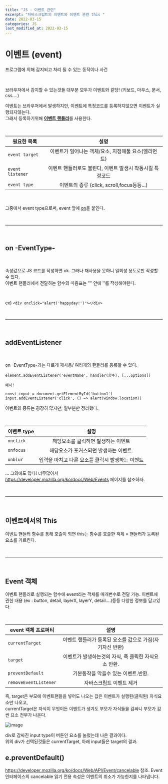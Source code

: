 ```yaml
---
title: "JS - 이벤트 관련"
excerpt: "자바스크립트의 이벤트와 이벤트 관련 this "
date: 2022-03-15
categories: JS
last_modified_at: 2022-03-15
---
```


# 이벤트 (event)

프로그램에 의해 감지되고 처리 될 수 있는 동작이나 사건

<br>

브라우저에서 감지할 수 있는것들 대부분 모두가 이벤트와 같당! (키보드, 마우스, 문서, css....)

이벤트는 브라우저에서 발생하지만, 이벤트에 특정코드를 등록하지않으면 이벤트가 실행되지않는다.  
그래서 등록하기위해 <u><b>이벤트 핸들러</b></u>를 사용한다.

<br>

| 필요한 목록      |                           설명                            |
| ---------------- | :-------------------------------------------------------: |
| `event target`   |   이벤트가 일어나는 객체/요소, 지정해둘 요소(엘리먼트)    |
| `event listener` | 이벤트 핸들러로도 불린다, 이벤트 발생시 작동시킬 특정코드 |
| `event type`     |        이벤트의 종류 (click, scroll,focus등등...)         |

<br>

그중에서 event type으로써, event 앞에 <u>on</u>을 붙인다.

<br>

---

<br>

<h2> on -EventType- </h2>

<br>

속성값으로 JS 코드를 작성하면 ok. 그러나 재사용을 못하니 일회성 용도로만 작성할 수 있다.  
이벤트 핸들러에서 전달하는 함수의 따옴표는 "" 안에 ''를 작성해야한다.

<br>

ex) `<div onclick="alert('happyday!')"></div>`

<br>

---

<br>

<h2> addEventListener </h2>

<br>

on -EventType-과는 다르게 재사용/ 여러개의 핸들러를 등록할 수 있다.

```
element.addEventListener('eventName', handler(함수), [...options])

예시!

const input = document.getElementById('button1')
input.addEventListener('click', () => alert(window.location))
```

이벤트의 종류는 굉장히 많지만, 일부분만 정리했다.

<br>

| 이벤트 type |                       설명                       |
| ----------- | :----------------------------------------------: |
| `onclick`   |       해당요소를 클릭하면 발생하는 이벤트        |
| `onfocus`   |      해당요소가 포커스되면 발생하는 이벤트.      |
| `onblur`    | 입력을 마치고 다른 요소를 클릭시 발생하는 이벤트 |

... 그외에도 많다! 너무많아서  
https://developer.mozilla.org/ko/docs/Web/Events 페이지를 참조하자.

<br>

---

<br>

## 이벤트에서의 This

이벤트 핸들러 함수를 통해 호출이 되면 this는 함수를 호출한 객체 = 핸들러가 등록된 요소를 가르킨다.

<br>

---

<br>

## Event 객체

이벤트 핸들러로 실행되는 함수에 event라는 객체를 매개변수로 전달 가능.
이벤트에 관한 내용 (ex : button, detail, layerX, layerY, detail....)등등 다양한 정보를 담고있다.

<br>

| event 객체 프로퍼티   |                           설명                           |
| --------------------- | :------------------------------------------------------: |
| `currentTarget`       | 이벤트 핸들러가 등록된 요소를 값으로 가짐(자기자신 반환) |
| `target`              |   이벤트가 발생하는것의 자식, 즉 클릭한 자식요소 반환.   |
| `preventDefault`      |           기본동작을 막을수 있는 이벤트.반환.            |
| `removeEventListener` |                 자바스크립트 이벤트 제거                 |

즉, target은 부모에 이벤트핸들을 넣어도 나오는 값은 이벤트가 실행된(클릭된) 자식요소만 나오고,  
currentTarget은 자식이 무엇이든 이벤트가 생겨도 부모가 자식들을 감싸니 부모가 감싼 요소 전부가 나온다.

![image](https://user-images.githubusercontent.com/91597005/158390508-972d004a-e4bb-4fb0-a2ce-ee9d017a7b3e.png)

div로 감싸진 input type이 버튼인 요소를 눌렀는데 나온 결과이다.  
위의 div가 선택된것들은 currentTarget, 아래 input들은 target의 결과.

## e.preventDefault()

https://developer.mozilla.org/ko/docs/Web/API/Event/cancelable 참조.
Event 인터페이스의 cancelable 읽기 전용 속성은 이벤트의 취소가 가능한지를 나타냅니다.
